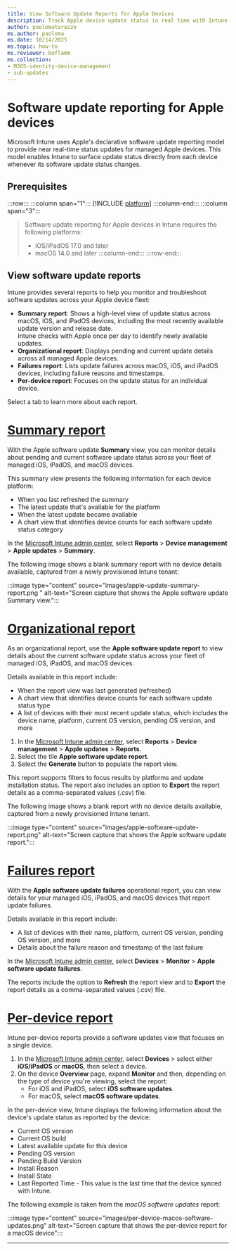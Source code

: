 ```yaml
---
title: View Software Update Reports for Apple Devices
description: Track Apple device update status in real time with Intune's declarative software update reporting. Learn how Microsoft Intune surfaces update changes directly from managed Apple devices.
author: paolomatarazzo
ms.author: paoloma
ms.date: 10/14/2025
ms.topic: how-to
ms.reviewer: beflamm
ms.collection:
- M365-identity-device-management
- sub-updates
---
```


# Software update reporting for Apple devices

Microsoft Intune uses Apple's declarative software update reporting model to provide near real-time status updates for managed Apple devices. This model enables Intune to surface update status directly from each device whenever its software update status changes.

## Prerequisites

:::row:::
:::column span="1":::
[!INCLUDE [platform](../../../includes/requirements/platform.md)]
:::column-end:::
:::column span="3":::
> Software update reporting for Apple devices in Intune requires the following platforms:
>
> - iOS/iPadOS 17.0 and later
> - macOS 14.0 and later
:::column-end:::
:::row-end:::

<!--
> [!NOTE]
> With the availability of the declarative software update report for macOS, the previously available report for macOS devices named *Software updates* is deprecated. This report remains available as *Software updates (deprecated)* when you go to *Devices* in the admin center and select a macOS device. While this report remains available for use in the Intune admin center, it will be removed in a future update.
-->

## View software update reports

Intune provides several reports to help you monitor and troubleshoot software updates across your Apple device fleet:

- **Summary report**: Shows a high-level view of update status across macOS, iOS, and iPadOS devices, including the most recently available update version and release date.\
  Intune checks with Apple once per day to identify newly available updates.
- **Organizational report**: Displays pending and current update details across all managed Apple devices.
- **Failures report**: Lists update failures across macOS, iOS, and iPadOS devices, including failure reasons and timestamps.
- **Per-device report**: Focuses on the update status for an individual device.

Select a tab to learn more about each report. 

# [**Summary report**](#tab/summary)

With the Apple software update **Summary** view, you can monitor details about pending and current software update status across your fleet of managed iOS, iPadOS, and macOS devices.

This summary view presents the following information for each device platform:

- When you last refreshed the summary
- The latest update that's available for the platform
- When the latest update became available
- A chart view that identifies device counts for each software update status category

In the [Microsoft Intune admin center][INT-AC], select **Reports** > **Device management** > **Apple updates** > **Summary**.

The following image shows a blank summary report with no device details available, captured from a newly provisioned Intune tenant:

:::image type="content" source="images/apple-update-summary-report.png " alt-text="Screen capture that shows the Apple software update Summary view.":::

# [**Organizational report**](#tab/organizational)

As an organizational report, use the **Apple software update report** to view details about the current software update status across your fleet of managed iOS, iPadOS, and macOS devices.

Details available in this report include:

- When the report view was last generated (refreshed)
- A chart view that identifies device counts for each software update status type
- A list of devices with their most recent update status, which includes the device name, platform, current OS version, pending OS version, and more

1. In the [Microsoft Intune admin center][INT-AC], select **Reports** > **Device management** > **Apple updates** > **Reports**.
1. Select the tile **Apple software update report**.
1. Select the **Generate** button to populate the report view.

This report supports filters to focus results by platforms and update installation status. The report also includes an option to **Export** the report details as a comma-separated values (.csv) file.

The following image shows a blank report with no device details available, captured from a newly provisioned Intune tenant.

:::image type="content" source="images/apple-software-update-report.png" alt-text="Screen capture that shows the Apple software update report.":::

# [**Failures report**](#tab/failures)

With the **Apple software update failures** operational report, you can view details for your managed iOS, iPadOS, and macOS devices that report update failures.

Details available in this report include:

- A list of devices with their name, platform, current OS version, pending OS version, and more
- Details about the failure reason and timestamp of the last failure

In the [Microsoft Intune admin center][INT-AC], select **Devices** > **Monitor** > **Apple software update failures**.

The reports include the option to **Refresh** the report view and to **Export** the report details as a comma-separated values (.csv) file.

<!-- Image is pending availability
The following image is an example of the Apple update failures report for a test tenant:

:::image type="content" source="images/FILE.png" alt-text="Screen capture that shows the Apple software update failures report.":::
-->

# [**Per-device report**](#tab/per-device)

Intune per-device reports provide a software updates view that focuses on a single device.

1. In the [Microsoft Intune admin center][INT-AC], select **Devices** > select either **iOS/iPadOS** or **macOS**, then select a device.
1. On the device **Overview** page, expand **Monitor** and then, depending on the type of device you're viewing, select the report:
   - For iOS and iPadOS, select **iOS software updates**.
   - For macOS, select **macOS software updates**.

In the per-device view, Intune displays the following information about the device's update status as reported by the device:

- Current OS version
- Current OS build
- Latest available update for this device
- Pending OS version
- Pending Build Version
- Install Reason
- Install State
- Last Reported Time - This value is the last time that the device synced with Intune.

The following example is taken from the *macOS software updates* report:

:::image type="content" source="images/per-device-macos-software-updates.png" alt-text="Screen capture that shows the per-device report for a macOS device":::

---

<!-- admin center links -->

[INT-AC]: https://go.microsoft.com/fwlink/?linkid=2109431
[INT-ALLD]: https://go.microsoft.com/fwlink/?linkid=2333814
